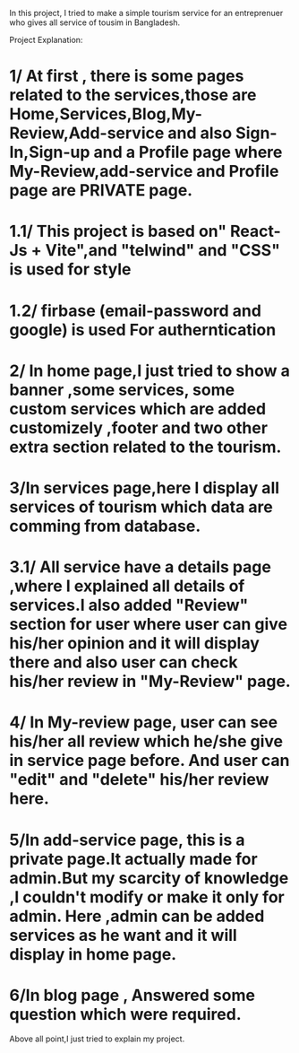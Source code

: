 In this project, I tried to make a simple tourism service for an entreprenuer who gives all service of tousim in Bangladesh.

Project Explanation:  

# 1/ At first , there is some pages related to the services,those are Home,Services,Blog,My-Review,Add-service and also Sign-In,Sign-up and a Profile page where My-Review,add-service and Profile page are PRIVATE page. 
   # 1.1/ This project is based on" React-Js + Vite",and "telwind" and "CSS" is used for style
   # 1.2/ firbase (email-password and google) is used For autherntication

# 2/ In home page,I just tried to show a banner ,some services, some custom services which are added customizely ,footer and two other extra section related to the tourism.

# 3/In services page,here I display all services of tourism which data are comming from database.
  
  # 3.1/ All service have a details page ,where I explained all details of services.I also added "Review" section for user where user can give his/her opinion and it will display there and also user can check his/her review in "My-Review" page.

# 4/ In My-review page, user can see his/her all review which he/she give in service page before. And user can "edit" and "delete" his/her review here.

# 5/In add-service page, this is a private page.It actually made for admin.But my scarcity of knowledge ,I couldn't modify or make it only for admin. Here ,admin can be added  services as he want and it will display in home page.

# 6/In blog page , Answered some question which were required.

Above all point,I just tried to explain my project.
